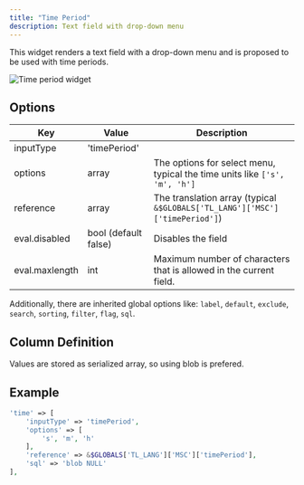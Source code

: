 ```yaml
---
title: "Time Period"
description: Text field with drop-down menu
---
```


This widget renders a text field with a drop-down menu and is proposed to be used with time periods.

![Time period widget](../images/time_period.png?classes=shadow&width=600px)

## Options

| Key            | Value                | Description                                                                 |
|----------------|----------------------|-----------------------------------------------------------------------------|
| inputType      | 'timePeriod'         |                                                                             |
| options        | array                | The options for select menu, typical the time units like `['s', 'm', 'h']`  |
| reference      | array                | The translation array (typical `&$GLOBALS['TL_LANG']['MSC']['timePeriod']`) |
| eval.disabled  | bool (default false) | Disables the field                                                          |
| eval.maxlength | int                  | Maximum number of characters that is allowed in the current field.          |


Additionally, there are inherited global options like: `label`, `default`, `exclude`, `search`, `sorting`, `filter`, `flag`, `sql`.

## Column Definition

Values are stored as serialized array, so using blob is prefered.

## Example

```php
'time' => [
    'inputType' => 'timePeriod',
    'options' => [
        's', 'm', 'h'
    ],
    'reference' => &$GLOBALS['TL_LANG']['MSC']['timePeriod'],
    'sql' => 'blob NULL'
],
```